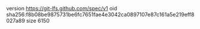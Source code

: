 version https://git-lfs.github.com/spec/v1
oid sha256:f8b08be9875731be6fc7651fae4e3042ca0897107e87c161a5e219eff8027a89
size 6150
